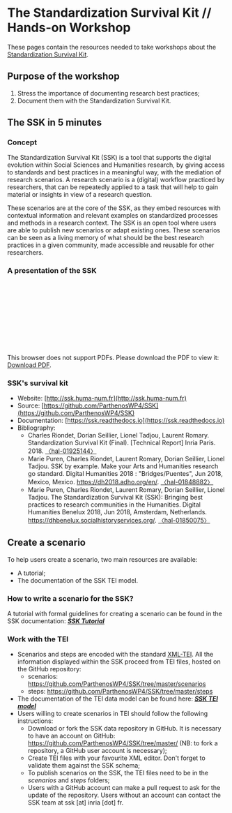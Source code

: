 
# The Standardization Survival Kit // Hands-on Workshop

These pages contain the resources needed to take workshops about the [Standardization Survival Kit](http://ssk.huma-num.fr).

## Purpose of the workshop

1. Stress the importance of documenting research best practices;
1. Document them with the Standardization Survival Kit.

## The SSK in 5 minutes

### Concept
The Standardization Survival Kit (SSK) is a tool that supports the digital evolution within Social Sciences and Humanities research, by giving access to standards and best practices in a meaningful way, with the mediation of research scenarios. A research scenario is a (digital) workflow practiced by researchers, that can be repeatedly applied to a task that will help to gain material or insights in view of a research question.

These scenarios are at the core of the SSK, as they embed resources with contextual information and relevant examples on standardized processes and methods in a research context. The SSK is an open tool where users are able to publish new scenarios or adapt existing ones. These scenarios can be seen as a living memory of what should be the best research practices in a given community, made accessible and reusable for other researchers.

### A presentation of the SSK

<object data="https://hal.archives-ouvertes.fr/hal-01850075/document" type="application/pdf" width="700px" height="700px">
    <embed src="https://hal.archives-ouvertes.fr/hal-01850075/document">
        <p>This browser does not support PDFs. Please download the PDF to view it: <a href="https://hal.archives-ouvertes.fr/hal-01850075/document">Download PDF</a>.</p>
    </embed>
</object>

### SSK's survival kit
* Website: [http://ssk.huma-num.fr](http://ssk.huma-num.fr)
* Source: [https://github.com/ParthenosWP4/SSK](https://github.com/ParthenosWP4/SSK)
* Documentation: [https://ssk.readthedocs.io](https://ssk.readthedocs.io)
* Bibliography:
  * Charles Riondet, Dorian Seillier, Lionel Tadjou, Laurent Romary. Standardization Survival Kit (Final). [Technical Report] Inria Paris. 2018. [〈hal-01925144〉](https://hal.inria.fr/hal-01925144)
  * Marie Puren, Charles Riondet, Laurent Romary, Dorian Seillier, Lionel Tadjou. SSK by example. Make your Arts and Humanities research go standard. Digital Humanities 2018 : "Bridges/Puentes", Jun 2018, Mexico, Mexico. https://dh2018.adho.org/en/. [〈hal-01848882〉](https://hal.inria.fr/hal-01848882)
  * Marie Puren, Charles Riondet, Laurent Romary, Dorian Seillier, Lionel Tadjou. The Standardization Survival Kit (SSK): Bringing best practices to research communities in the Humanities. Digital Humanities Benelux 2018, Jun 2018, Amsterdam, Netherlands. https://dhbenelux.socialhistoryservices.org/. [〈hal-01850075〉](https://hal.inria.fr/hal-01850075)


## Create a scenario

To help users create a scenario, two main resources are available:

* A tutorial;
* The documentation of the SSK TEI model.

### How to write a scenario for the SSK?

A tutorial with formal guidelines for creating a scenario can be found in the SSK documentation:
***[SSK Tutorial](https://ssk.readthedocs.io/en/latest/1_tuto.html)***

### Work with the TEI

* Scenarios and steps are encoded with the standard [XML-TEI](http://tei-c.org/). All the information displayed within the SSK proceed from TEI files, hosted on the GitHub repository:
  * scenarios: https://github.com/ParthenosWP4/SSK/tree/master/scenarios
  * steps: https://github.com/ParthenosWP4/SSK/tree/master/steps
* The documentation of the TEI data model can be found here:
***[SSK TEI model](https://ssk.readthedocs.io/en/latest/2_ssktei.html)***
* Users willing to create scenarios in TEI should follow the following
instructions:
  * Download or fork the SSK data repository in GitHub. It is necessary to have an account on GitHub: https://github.com/ParthenosWP4/SSK/tree/master/ (NB: to fork a repository, a GitHub user account is necessary);
  * Create TEI files with your favourite XML editor. Don't forget to validate them against the SSK schema;
  * To publish scenarios on the SSK, the TEI files need to be in the *scenarios* and *steps* folders;
  * Users with a GitHub account can make a pull request to ask for the update of the repository. Users without an account can contact the SSK team at ssk [at] inria [dot] fr.
